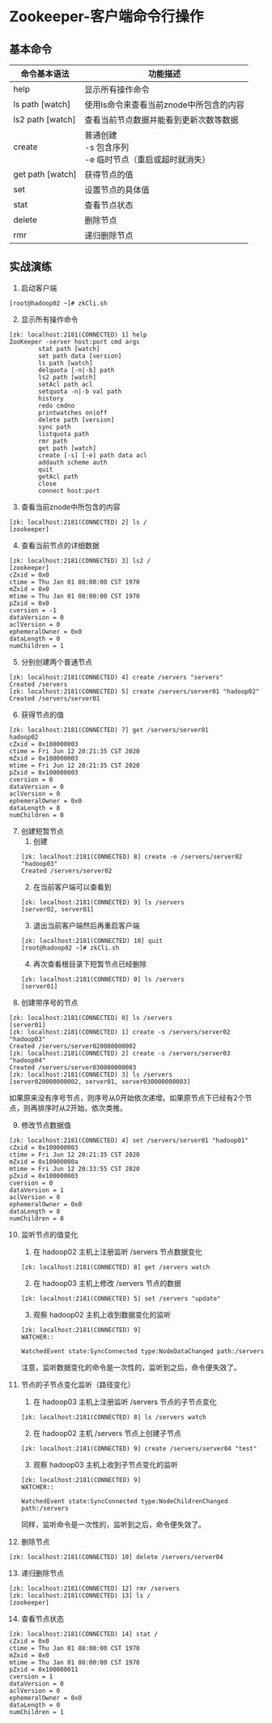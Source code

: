 # Zookeeper-客户端命令行操作

## 基本命令
| 命令基本语法 | 功能描述 |
| - | - |
| help | 显示所有操作命令 |
| ls path [watch] | 使用ls命令来查看当前znode中所包含的内容 |
| ls2 path [watch] | 查看当前节点数据并能看到更新次数等数据 |
| create | 普通创建<br>-s 包含序列<br>-e 临时节点（重启或超时就消失） |
| get path [watch] | 获得节点的值 |
| set | 设置节点的具体值 |
| stat | 查看节点状态 |
| delete | 删除节点 |
| rmr | 递归删除节点 |


## 实战演练
1. 启动客户端
```
[root@hadoop02 ~]# zkCli.sh
```
2. 显示所有操作命令
```
[zk: localhost:2181(CONNECTED) 1] help
ZooKeeper -server host:port cmd args
        stat path [watch]
        set path data [version]
        ls path [watch]
        delquota [-n|-b] path
        ls2 path [watch]
        setAcl path acl
        setquota -n|-b val path
        history 
        redo cmdno
        printwatches on|off
        delete path [version]
        sync path
        listquota path
        rmr path
        get path [watch]
        create [-s] [-e] path data acl
        addauth scheme auth
        quit 
        getAcl path
        close 
        connect host:port
```
3. 查看当前znode中所包含的内容
```
[zk: localhost:2181(CONNECTED) 2] ls /
[zookeeper]
```
4. 查看当前节点的详细数据
```
[zk: localhost:2181(CONNECTED) 3] ls2 /
[zookeeper]
cZxid = 0x0
ctime = Thu Jan 01 08:00:00 CST 1970
mZxid = 0x0
mtime = Thu Jan 01 08:00:00 CST 1970
pZxid = 0x0
cversion = -1
dataVersion = 0
aclVersion = 0
ephemeralOwner = 0x0
dataLength = 0
numChildren = 1
```
5. 分别创建两个普通节点
```
[zk: localhost:2181(CONNECTED) 4] create /servers "servers"
Created /servers
[zk: localhost:2181(CONNECTED) 5] create /servers/server01 "hadoop02"
Created /servers/server01
```
6. 获得节点的值
```
[zk: localhost:2181(CONNECTED) 7] get /servers/server01
hadoop02
cZxid = 0x100000003
ctime = Fri Jun 12 20:21:35 CST 2020
mZxid = 0x100000003
mtime = Fri Jun 12 20:21:35 CST 2020
pZxid = 0x100000003
cversion = 0
dataVersion = 0
aclVersion = 0
ephemeralOwner = 0x0
dataLength = 8
numChildren = 0
```
7. 创建短暂节点
    1. 创建
    ```
    [zk: localhost:2181(CONNECTED) 8] create -e /servers/server02 "hadoop03"
    Created /servers/server02
    ```    
    2. 在当前客户端可以查看到
    ```
    [zk: localhost:2181(CONNECTED) 9] ls /servers
    [server02, server01]
    ```
    3. 退出当前客户端然后再重启客户端
    ```
    [zk: localhost:2181(CONNECTED) 10] quit
    [root@hadoop02 ~]# zkCli.sh
    ```
    4. 再次查看根目录下短暂节点已经删除
    ```
    [zk: localhost:2181(CONNECTED) 0] ls /servers
    [server01]
    ```
8. 创建带序号的节点
```
[zk: localhost:2181(CONNECTED) 0] ls /servers
[server01]
[zk: localhost:2181(CONNECTED) 1] create -s /servers/server02 "hadoop03"
Created /servers/server020000000002
[zk: localhost:2181(CONNECTED) 2] create -s /servers/server03 "hadoop04"
Created /servers/server030000000003
[zk: localhost:2181(CONNECTED) 3] ls /servers
[server020000000002, server01, server030000000003]
```
如果原来没有序号节点，则序号从0开始依次递增。如果原节点下已经有2个节点，则再排序时从2开始，依次类推。

9. 修改节点数据值
```
[zk: localhost:2181(CONNECTED) 4] set /servers/server01 "hadoop01"
cZxid = 0x100000003
ctime = Fri Jun 12 20:21:35 CST 2020
mZxid = 0x10000000a
mtime = Fri Jun 12 20:33:55 CST 2020
pZxid = 0x100000003
cversion = 0
dataVersion = 1
aclVersion = 0
ephemeralOwner = 0x0
dataLength = 8
numChildren = 0
```
10. 监听节点的值变化
    1. 在 hadoop02 主机上注册监听 /servers 节点数据变化
    ```
    [zk: localhost:2181(CONNECTED) 8] get /servers watch
    ```
    2. 在 hadoop03 主机上修改 /servers 节点的数据
    ```
    [zk: localhost:2181(CONNECTED) 5] set /servers "update"
    ```
    3. 观察 hadoop02 主机上收到数据变化的监听
    ```
    [zk: localhost:2181(CONNECTED) 9] 
    WATCHER::

    WatchedEvent state:SyncConnected type:NodeDataChanged path:/servers
    ```
    注意，监听数据变化的命令是一次性的，监听到之后，命令便失效了。

11. 节点的子节点变化监听（路径变化）
    1. 在 hadoop03 主机上注册监听 /servers 节点的子节点变化
    ```
    [zk: localhost:2181(CONNECTED) 8] ls /servers watch
    ```
    2. 在 hadoop02 主机 /servers 节点上创建子节点
    ```
    [zk: localhost:2181(CONNECTED) 9] create /servers/server04 "test"
    ```
    3. 观察 hadoop03 主机上收到子节点变化的监听
    ```
    [zk: localhost:2181(CONNECTED) 9] 
    WATCHER::

    WatchedEvent state:SyncConnected type:NodeChildrenChanged path:/servers
    ```
    同样，监听命令是一次性的，监听到之后，命令便失效了。

12. 删除节点
```
[zk: localhost:2181(CONNECTED) 10] delete /servers/server04
```
13. 递归删除节点
```
[zk: localhost:2181(CONNECTED) 12] rmr /servers
[zk: localhost:2181(CONNECTED) 13] ls /
[zookeeper]
```
14. 查看节点状态
```
[zk: localhost:2181(CONNECTED) 14] stat /
cZxid = 0x0
ctime = Thu Jan 01 08:00:00 CST 1970
mZxid = 0x0
mtime = Thu Jan 01 08:00:00 CST 1970
pZxid = 0x100000011
cversion = 1
dataVersion = 0
aclVersion = 0
ephemeralOwner = 0x0
dataLength = 0
numChildren = 1
```